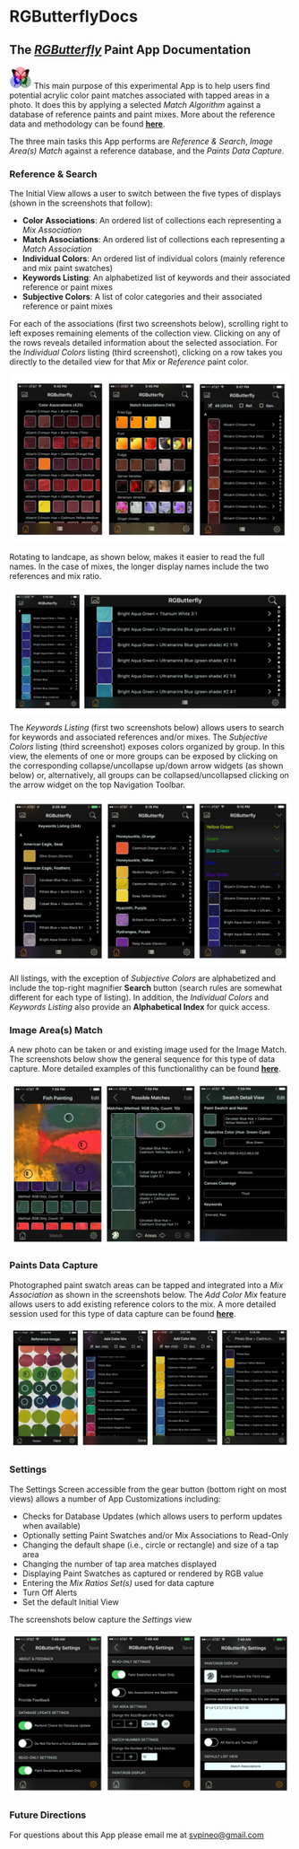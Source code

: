 # RGButterflyDocs

## The [_RGButterfly_](https://spineo.github.io/RGButterflyDocs/) Paint App Documentation

![RGButterfly Logo](images/RGButterfly_Logo.png) This main purpose of this experimental App is to help users find potential acrylic color paint matches associated with tapped areas in a photo. It does this by applying a selected _Match Algorithm_ against a database of reference paints and paint mixes. More about the reference data and methodology can be found __[here](About.md)__.

The three main tasks this App performs are _Reference & Search_, _Image Area(s) Match_ against a reference database, and the _Paints Data Capture_.

### Reference & Search

The Initial View allows a user to switch between the five types of displays (shown in the screenshots that follow):
* __Color Associations__: An ordered list of collections each representing a _Mix Association_
* __Match Associations__: An ordered list of collections each representing a _Match Association_
* __Individual Colors__: An ordered list of individual colors (mainly reference and mix paint swatches)
* __Keywords Listing__: An alphabetized list of keywords and their associated reference or paint mixes
* __Subjective Colors__: A list of color categories and their associated reference or paint mixes

For each of the associations (first two screenshots below), scrolling right to left exposes remaining elements of the collection view. Clicking on any of the rows reveals detailed information about the selected association. For the _Individual Colors_ listing (third screenshot), clicking on a row takes you directly to the detailed view for that _Mix_ or _Reference_ paint color.

![Assoc, Match, and All Views](images/Assoc_Match_and_AllViews.jpg)

Rotating to landcape, as shown below, makes it easier to read the full names. In the case of mixes, the longer display names include the two references and mix ratio.

![All Portrait and Landscape](images/All_Port_and_LandView.jpg)

The _Keywords Listing_ (first two screenshots below) allows users to search for keywords and associated references and/or mixes. The _Subjective Colors_ listing (third screenshot) exposes colors organized by group. In this view, the elements of one or more groups can be exposed by clicking on the corresponding collapse/uncollapse up/down arrow widgets (as shown below) or, alternatively, all groups can be collapsed/uncollapsed clicking on the arrow widget on the top Navigation Toolbar.

![Keyw and Subj Views](images/Keyw_and_SubjViews.jpg)

All listings, with the exception of _Subjective Colors_ are alphabetized and include the top-right magnifier __Search__ button (search rules are somewhat different for each type of listing). In addition, the _Individual Colors_ and _Keywords Listing_ also provide an __Alphabetical Index__ for quick access.

### Image Area(s) Match

A new photo can be taken or and existing image used for the Image Match. The screenshots below show the general sequence for this type of data capture. More detailed examples of this functionalithy can be found __[here](ImageMatch.md)__.

![MatchViews](images/MatchViews.jpg)


### Paints Data Capture

Photographed paint swatch areas can be tapped and integrated into a _Mix Association_ as shown in the screenshots below. The _Add Color Mix_ feature allows users to add existing reference colors to the mix. A more detailed session used for this type of data capture can be found __[here](DataCapture.md)__.

![DataCapture](images/ManualDataCapture.jpg)

### Settings

The Settings Screen accessible from the gear button (bottom right on most views) allows a number of App Customizations including:
* Checks for Database Updates (which allows users to perform updates when available)
* Optionally setting Paint Swatches and/or Mix Associations to Read-Only
* Changing the default shape (i.e., circle or rectangle) and size of a tap area
* Changing the number of tap area matches displayed
* Displaying Paint Swatches as captured or rendered by RGB value
* Entering the _Mix Ratios Set(s)_ used for data capture
* Turn Off Alerts
* Set the default Initial View

The screenshots below capture the _Settings_ view

![Settings](images/Settings.jpg)

### Future Directions

For questions about this App please email me at [svpineo@gmail.com](mailto:svpineo@gmail.com)
